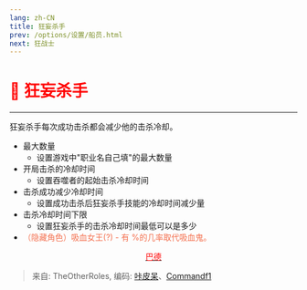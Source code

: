 ```yaml
---
lang: zh-CN
title: 狂妄杀手
prev: /options/设置/船员.html
next: 狂战士
---
```


# <font color=red>👑 <b>狂妄杀手</b></font> <Badge text="Killing" type="tip" vertical="middle"/>

***

狂妄杀手每次成功击杀都会减少他的击杀冷却。

- 最大数量
  - 设置游戏中"职业名自己填"的最大数量
- 开局击杀的冷却时间
  - 设置吞噬者的起始击杀冷却时间
- 击杀成功减少冷却时间
  - 设置成功击杀后狂妄杀手技能的冷却时间减少量
- 击杀冷却时间下限
  - 设置狂妄杀手的击杀冷却时间最低可以是多少
- <font color=#f46f4e>（隐藏角色）吸血女王(?) - 有 %的几率取代吸血鬼。</font>

<center>

[<font color="red">巴德</font>](./Bard.html)

</center>

> 来自: TheOtherRoles, 编码: [咔皮呆](https://github.com/KARPED1EM)、[Commandf1](https://github.com/commandf1)
